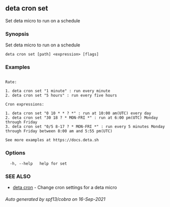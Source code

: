 ## deta cron set

Set deta micro to run on a schedule

### Synopsis

Set deta micro to run on a schedule

```
deta cron set [path] <expression> [flags]
```

### Examples

```

Rate:

1. deta cron set "1 minute" : run every minute
2. deta cron set "5 hours" : run every five hours

Cron expressions:

1. deta cron set "0 10 * * ? *" : run at 10:00 am(UTC) every day
2. deta cron set "30 18 ? * MON-FRI *" : run at 6:00 pm(UTC) Monday through Friday
3. deta cron set "0/5 8-17 ? * MON-FRI *" : run every 5 minutes Monday through Friday between 8:00 am and 5:55 pm(UTC)

See more examples at https://docs.deta.sh
```

### Options

```
  -h, --help   help for set
```

### SEE ALSO

* [deta cron](deta_cron.md)	 - Change cron settings for a deta micro

###### Auto generated by spf13/cobra on 16-Sep-2021
